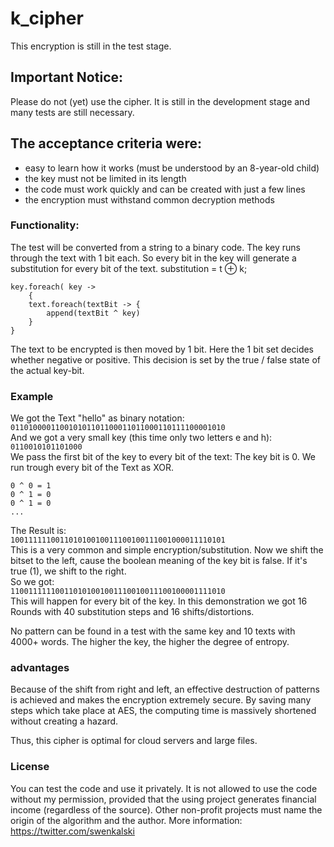 # k_cipher
This encryption is still in the test stage.

## Important Notice:
Please do not (yet) use the cipher. It is still in the development stage and many tests are still necessary. 

## The acceptance criteria were:
- easy to learn how it works (must be understood by an 8-year-old child)
- the key must not be limited in its length
- the code must work quickly and can be created with just a few lines
- the encryption must withstand common decryption methods

### Functionality:
The test will be converted from a string to a binary code.
The key runs through the text with 1 bit each. So every bit in the key will
generate a substitution for every bit of the text.
 substitution = t ⊕ k;

```
key.foreach( key ->
    { 
    text.foreach(textBit -> {
        append(textBit ^ key)
    }
} 
```

The text to be encrypted is then moved by 1 bit. 
Here the 1 bit set decides whether negative or positive. 
This decision is set by the true / false state of the actual key-bit.

### Example
We got the Text "hello" as binary notation: <br> 
```011010000110010101101100011011000110111100001010```<br>
And we got a very small key (this time only two letters e and h): <br> 
```0110010101101000```<br> 
We pass the first bit of the key to every bit of the text:
The key bit is 0.
We run trough every bit of the Text as XOR.
``` 
0 ^ 0 = 1 
0 ^ 1 = 0 
0 ^ 1 = 0 
...
```
The Result is: <br> 
```100111111001101010010011100100111001000011110101```<br>
This is a very common and simple encryption/substitution.
Now we shift the bitset to the left, cause the boolean meaning of the key bit is false.
If it's true (1), we shift to the right.<br>
So we got: <br>
```110011111100110101001001110010011100100001111010```<br>
This will happen for every bit of the key.
In this demonstration we got  16 Rounds with 40 substitution steps and 16 shifts/distortions.

No pattern can be found in a test with the same key and 10 texts with 4000+ words. 
The higher the key, the higher the degree of entropy. 



### advantages
Because of the shift from right and left, an effective destruction of patterns is achieved and makes the encryption extremely secure.
By saving many steps which take place at AES, the computing time is massively shortened without creating a hazard.

Thus, this cipher is optimal for cloud servers and large files.


### License
You can test the code and use it privately. It is not allowed to use the code without my permission, provided that the using project generates financial income (regardless of the source).
Other non-profit projects must name the origin of the algorithm and the author.
More information: https://twitter.com/swenkalski


